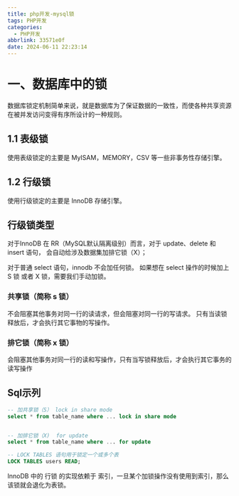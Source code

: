 ```yaml
---
title: php开发-mysql锁
tags: PHP开发
categories:
  - PHP开发
abbrlink: 33571e0f
date: 2024-06-11 22:23:14
---
```




# 一、数据库中的锁

   数据库锁定机制简单来说，就是数据库为了保证数据的一致性，而使各种共享资源在被并发访问变得有序所设计的一种规则。

## 1.1 表级锁

   使用表级锁定的主要是 MyISAM，MEMORY，CSV 等一些非事务性存储引擎。


## 1.2 行级锁

   使用行级锁定的主要是 InnoDB 存储引擎。


## 行级锁类型

   对于InnoDB 在 RR（MySQL默认隔离级别）而言，对于 update、delete 和 insert 语句，
会自动给涉及数据集加排它锁（X）；

   对于普通 select 语句，innodb 不会加任何锁。
如果想在 select 操作的时候加上 S 锁 或者 X 锁，需要我们手动加锁。

    
### 共享锁（简称 s 锁）
    
  不会阻塞其他事务对同一行的读请求，但会阻塞对同一行的写请求。
  只有当读锁释放后，才会执行其它事物的写操作。

### 排它锁（简称 x 锁）

  会阻塞其他事务对同一行的读和写操作，只有当写锁释放后，才会执行其它事务的读写操作

## Sql示列

```sql
-- 加共享锁（S） lock in share mode
select * from table_name where ... lock in share mode


-- 加排它锁（X)  for update
select * from table_name where ... for update

-- LOCK TABLES 语句用于锁定一个或多个表
LOCK TABLES users READ;
```

InnoDB 中的 行锁 的实现依赖于 索引，一旦某个加锁操作没有使用到索引，那么该锁就会退化为表锁。